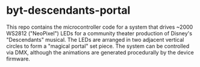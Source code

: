 # byt-descendants-portal

This repo contains the microcontroller code for a system that drives ~2000 WS2812 ("NeoPixel") LEDs
for a community theater production of Disney's "Descendants" musical. The LEDs are arranged in
two adjacent vertical circles to form a "magical portal" set piece. The system can be controlled via
DMX, although the animations are generated procedurally by the device firmware.
